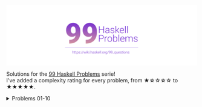 <img src="/docs/logo.png" align="center">

Solutions for the [99 Haskell Problems](https://wiki.haskell.org/H-99:_Ninety-Nine_Haskell_Problems) serie! <br />
I've added a complexity rating for every problem, from ★☆☆☆☆ to ★★★★★.

<details><summary>Problems 01-10</summary>
<p>

Source: [https://wiki.haskell.org/99_questions/1_to_10](https://wiki.haskell.org/99_questions/1_to_10)

Solutions:
- [Problem 01 - ★☆☆☆☆](/src/01-10/h01.hs)
- [Problem 02 - ★☆☆☆☆](/src/01-10/h02.hs)
- [Problem 03 - ★☆☆☆☆](/src/01-10/h03.hs)
- [Problem 04 - ★☆☆☆☆](/src/01-10/h04.hs)
- [Problem 05 - ★☆☆☆☆](/src/01-10/h05.hs)
- [Problem 06 - ★☆☆☆☆](/src/01-10/h06.hs)
- [Problem 07 - ★☆☆☆☆](/src/01-10/h07.hs)
- [Problem 08 - ★☆☆☆☆](/src/01-10/h08.hs)
- [Problem 09 - ★☆☆☆☆](/src/01-10/h09.hs)
- [Problem 10 - ★☆☆☆☆](/src/01-10/h10.hs)

</p>
</details>
